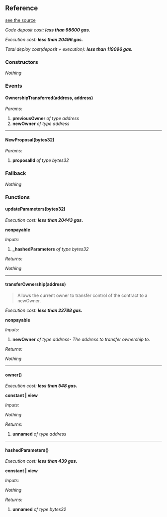 
## Reference
[see the source](https://github.com/daostack/arc/tree/master/contracts/universalSchemes/UniversalScheme.sol)

*Code deposit cost: **less than 98600 gas.***

*Execution cost: **less than 20496 gas.***

*Total deploy cost(deposit + execution): **less than 119096 gas.***

> 
### Constructors
*Nothing*
### Events
#### OwnershipTransferred(address, address)
*Params:*

1. **previousOwner** *of type address*
2. **newOwner** *of type address*

---
#### NewProposal(bytes32)
*Params:*

1. **proposalId** *of type bytes32*


### Fallback
*Nothing*
### Functions
#### updateParameters(bytes32)

*Execution cost: **less than 20443 gas.***

**nonpayable**

*Inputs:*

1. **_hashedParameters** *of type bytes32*

*Returns:*

*Nothing*

---
#### transferOwnership(address)
> Allows the current owner to transfer control of the contract to a newOwner.

*Execution cost: **less than 22788 gas.***

**nonpayable**

*Inputs:*

1. **newOwner** *of type address- The address to transfer ownership to.*

*Returns:*

*Nothing*

---
#### owner()

*Execution cost: **less than 548 gas.***

**constant | view**

*Inputs:*

*Nothing*

*Returns:*

1. **unnamed** *of type address*

---
#### hashedParameters()

*Execution cost: **less than 439 gas.***

**constant | view**

*Inputs:*

*Nothing*

*Returns:*

1. **unnamed** *of type bytes32*


